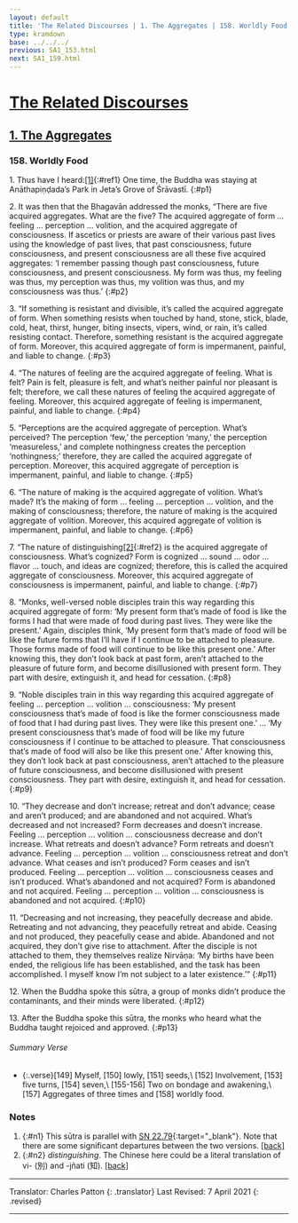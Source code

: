 ```yaml
---
layout: default
title: 'The Related Discourses | 1. The Aggregates | 158. Worldly Food'
type: kramdown
base: ../../../
previous: SA1_153.html
next: SA1_159.html
---
```


# [The Related Discourses](../index.html)
## [1. The Aggregates](index.html)
### 158. Worldly Food

1\. Thus have I heard:[\[1\]](#n1){:#ref1} One time, the Buddha was staying at Anāthapiṇḍada’s Park in Jeta’s Grove of Śrāvastī.
{:#p1}

2\. It was then that the Bhagavān addressed the monks, “There are five acquired aggregates. What are the five? The acquired aggregate of form … feeling … perception … volition, and the acquired aggregate of consciousness. If ascetics or priests are aware of their various past lives using the knowledge of past lives, that past consciousness, future consciousness, and present consciousness are all these five acquired aggregates: ‘I remember passing though past consciousness, future consciousness, and present consciousness. My form was thus, my feeling was thus, my perception was thus, my volition was thus, and my consciousness was thus.’
{:#p2}

3\. “If something is resistant and divisible, it’s called the acquired aggregate of form. When something resists when touched by hand, stone, stick, blade, cold, heat, thirst, hunger, biting insects, vipers, wind, or rain, it’s called resisting contact. Therefore, something resistant is the acquired aggregate of form. Moreover, this acquired aggregate of form is impermanent, painful, and liable to change.
{:#p3}

4\. “The natures of feeling are the acquired aggregate of feeling. What is felt? Pain is felt, pleasure is felt, and what’s neither painful nor pleasant is felt; therefore, we call these natures of feeling the acquired aggregate of feeling. Moreover, this acquired aggregate of feeling is impermanent, painful, and liable to change.
{:#p4}

5\. “Perceptions are the acquired aggregate of perception. What’s perceived? The perception ‘few,’ the perception ‘many,’ the perception ‘measureless,’ and complete nothingness creates the perception ‘nothingness;’ therefore, they are called the acquired aggregate of perception. Moreover, this acquired aggregate of perception is impermanent, painful, and liable to change.
{:#p5}

6\. “The nature of making is the acquired aggregate of volition. What’s made? It’s the making of form … feeling … perception … volition, and the making of consciousness; therefore, the nature of making is the acquired aggregate of volition. Moreover, this acquired aggregate of volition is impermanent, painful, and liable to change.
{:#p6}

7\. “The nature of distinguishing[\[2\]](#n2){:#ref2} is the acquired aggregate of consciousness. What’s cognized? Form is cognized … sound … odor … flavor … touch, and ideas are cognized; therefore, this is called the acquired aggregate of consciousness. Moreover, this acquired aggregate of consciousness is impermanent, painful, and liable to change.
{:#p7}

8\. “Monks, well-versed noble disciples train this way regarding this acquired aggregate of form: ‘My present form that’s made of food is like the forms I had that were made of food during past lives. They were like the present.’ Again, disciples think, ‘My present form that’s made of food will be like the future forms that I’ll have if I continue to be attached to pleasure. Those forms made of food will continue to be like this present one.’ After knowing this, they don’t look back at past form, aren’t attached to the pleasure of future form, and become disillusioned with present form. They part with desire, extinguish it, and head for cessation.
{:#p8}

9\. “Noble disciples train in this way regarding this acquired aggregate of feeling … perception … volition … consciousness: ‘My present consciousness that’s made of food is like the former consciousness made of food that I had during past lives. They were like this present one.’ … ‘My present consciousness that’s made of food will be like my future consciousness if I continue to be attached to pleasure. That consciousness that’s made of food will also be like this present one.’ After knowing this, they don’t look back at past consciousness, aren’t attached to the pleasure of future consciousness, and become disillusioned with present consciousness. They part with desire, extinguish it, and head for cessation.
{:#p9}

10\. “They decrease and don’t increase; retreat and don’t advance; cease and aren’t produced; and are abandoned and not acquired. What’s decreased and not increased? Form decreases and doesn’t increase. Feeling … perception … volition … consciousness decrease and don’t increase. What retreats and doesn’t advance? Form retreats and doesn’t advance. Feeling … perception … volition … consciousness retreat and don’t advance. What ceases and isn’t produced? Form ceases and isn’t produced. Feeling … perception … volition … consciousness ceases and isn’t produced. What’s abandoned and not acquired? Form is abandoned and not acquired. Feeling … perception … volition … consciousness is abandoned and not acquired.
{:#p10}

11\. “Decreasing and not increasing, they peacefully decrease and abide. Retreating and not advancing, they peacefully retreat and abide. Ceasing and not produced, they peacefully cease and abide. Abandoned and not acquired, they don’t give rise to attachment. After the disciple is not attached to them, they themselves realize Nirvāṇa: ‘My births have been ended, the religious life has been established, and the task has been accomplished. I myself know I’m not subject to a later existence.’”
{:#p11}

12\. When the Buddha spoke this sūtra, a group of monks didn’t produce the contaminants, and their minds were liberated.
{:#p12}

13\. After the Buddha spoke this sūtra, the monks who heard what the Buddha taught rejoiced and approved.
{:#p13}

###### Summary Verse
* {:.verse}[149] Myself, [150] lowly, [151] seeds,\\
[152] Involvement, [153] five turns, [154] seven,\\
[155-156] Two on bondage and awakening,\\
[157] Aggregates of three times and [158] worldly food.

### Notes

1. {:#n1} This sūtra is parallel with [SN 22.79](https://suttacentral.net/sn22.79){:target="_blank"}. Note that there are some significant departures between the two versions. [\[back\]](#ref1)
2. {:#n2} *distinguishing*. The Chinese here could be a literal translation of vi- (別) and -jñati (知). [\[back\]](#ref2)

---

Translator: Charles Patton
{: .translator}
Last Revised: 7 April 2021
{: .revised}

---